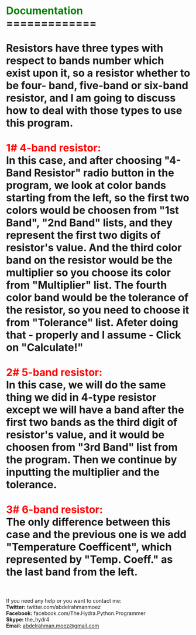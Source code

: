 <font color=green> <b> Documentation </b> </font>
<br>
=============<br>
<br>
Resistors have three types with respect to bands number
which exist upon it, so a resistor whether to be four-
band, five-band or six-band resistor, and I am going to
discuss how to deal with those types to use this program.
<br><br>
<font color=red> <b> 1# 4-band resistor: </b> </font>
<br>
	In this case, and after choosing "4-Band Resistor"
	radio button in the program, we look at color bands
	starting from the left, so the first two colors would
	be choosen from "1st Band", "2nd Band" lists, and
	they represent the first two digits of resistor's
	value.
	And the third color band on the resistor would be the
	multiplier so you choose its color from "Multiplier"
	list.
	The fourth color band would be the tolerance of the
	resistor, so you need to choose it from "Tolerance"
	list.
	Afeter doing that - properly and I assume - Click on
	"Calculate!"
<br><br>
<font color=red> <b> 2# 5-band resistor: </b> </font>
<br>
	In this case, we will do the same thing we did in
	4-type resistor except we will have a band after
	the first two bands as the third digit of resistor's
	value, and it would be choosen from "3rd Band" list
	from the program.
	Then we continue by inputting the multiplier and the
	tolerance.
<br><br>
<font color=red> <b> 3# 6-band resistor: </b> </font>
<br>
	The only difference between this case and the previous
	one is we add "Temperature Coefficent", which
	represented by "Temp. Coeff." as the last band from
	the left.
<br><br>
=================================================================================
If you need any help or you want to contact me:<br>
<b>Twitter:</b> twitter.com/abdelrahmanmoez<br>
<b>Facebook:</b> facebook.com/The.Hydra.Python.Programmer<br>
<b>Skype:</b> the_hydr4<br>
<b>Email:</b> abdelrahman.moez@gmail.com
